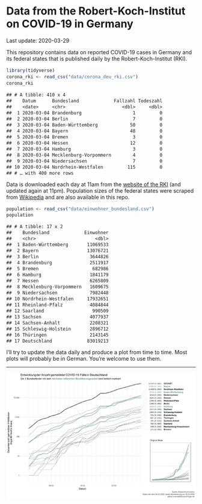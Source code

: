 Data from the Robert-Koch-Institut on COVID-19 in Germany
================
Last update: 2020-03-29

This repository contains data on reported COVID-19 cases in Germany and
its federal states that is published daily by the Robert-Koch-Institut
(RKI).

``` r
library(tidyverse)
corona_rki <- read_csv("data/corona_deu_rki.csv")
corona_rki
```

    ## # A tibble: 410 x 4
    ##    Datum      Bundesland             Fallzahl Todeszahl
    ##    <date>     <chr>                     <dbl>     <dbl>
    ##  1 2020-03-04 Brandenburg                   1         0
    ##  2 2020-03-04 Berlin                        7         0
    ##  3 2020-03-04 Baden-Württemberg            50         0
    ##  4 2020-03-04 Bayern                       48         0
    ##  5 2020-03-04 Bremen                        3         0
    ##  6 2020-03-04 Hessen                       12         0
    ##  7 2020-03-04 Hamburg                       3         0
    ##  8 2020-03-04 Mecklenburg-Vorpommern        4         0
    ##  9 2020-03-04 Niedersachsen                 7         0
    ## 10 2020-03-04 Nordrhein-Westfalen         115         0
    ## # … with 400 more rows

Data is downloaded each day at 11am from the [website of the
RKI](https://www.rki.de/DE/Content/InfAZ/N/Neuartiges_Coronavirus/Fallzahlen.html)
(and updated again at 11pm). Population sizes of the federal states were
scraped from
[Wikipedia](https://de.wikipedia.org/wiki/Liste_der_deutschen_Bundesl%C3%A4nder_nach_Bev%C3%B6lkerung)
and are also available in this repo.

``` r
population <- read_csv("data/einwohner_bundesland.csv")
population
```

    ## # A tibble: 17 x 2
    ##    Bundesland             Einwohner
    ##    <chr>                      <dbl>
    ##  1 Baden-Württemberg       11069533
    ##  2 Bayern                  13076721
    ##  3 Berlin                   3644826
    ##  4 Brandenburg              2511917
    ##  5 Bremen                    682986
    ##  6 Hamburg                  1841179
    ##  7 Hessen                   6265809
    ##  8 Mecklenburg-Vorpommern   1609675
    ##  9 Niedersachsen            7982448
    ## 10 Nordrhein-Westfalen     17932651
    ## 11 Rheinland-Pfalz          4084844
    ## 12 Saarland                  990509
    ## 13 Sachsen                  4077937
    ## 14 Sachsen-Anhalt           2208321
    ## 15 Schleswig-Holstein       2896712
    ## 16 Thüringen                2143145
    ## 17 Deutschland             83019213

I’ll try to update the data daily and produce a plot from time to time.
Most plots will probably be in German. You’re welcome to use them.

-----

<img src="plots/covid19-deu-rki-entwicklung.png">

